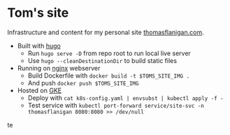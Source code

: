# Tom's site

Infrastructure and content for my personal site [thomasflanigan.com](https://thomasflanigan.com).

* Built with [hugo](https://gohugo.io/)
  * Run ```hugo serve -D``` from repo root to run local live server
  * Use ```hugo --cleanDestinationDir``` to build static files
* Running on [nginx](https://www.nginx.com/) webserver
  * Build Dockerfile with ```docker build -t $TOMS_SITE_IMG .```
  * And push ```docker push $TOMS_SITE_IMG```
* Hosted on [GKE](https://cloud.google.com/kubernetes-engine)
  * Deploy with ```cat k8s-config.yaml | envsubst | kubectl apply -f -```
  * Test service with ```kubectl port-forward service/site-svc -n thomasflanigan 8080:8080 >> /dev/null```

te